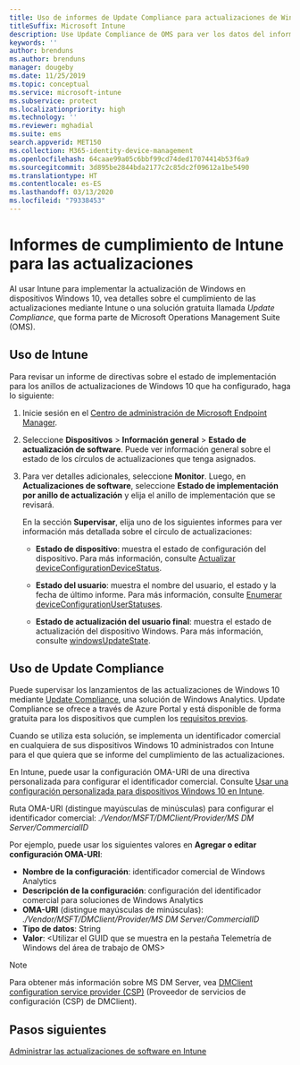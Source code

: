 ```yaml
---
title: Uso de informes de Update Compliance para actualizaciones de Windows en Microsoft Intune
titleSuffix: Microsoft Intune
description: Use Update Compliance de OMS para ver los datos del informe de Windows Update que implemente con Intune.
keywords: ''
author: brenduns
ms.author: brenduns
manager: dougeby
ms.date: 11/25/2019
ms.topic: conceptual
ms.service: microsoft-intune
ms.subservice: protect
ms.localizationpriority: high
ms.technology: ''
ms.reviewer: mghadial
ms.suite: ems
search.appverid: MET150
ms.collection: M365-identity-device-management
ms.openlocfilehash: 64caae99a05c6bbf99cd74ded17074414b53f6a9
ms.sourcegitcommit: 3d895be2844bda2177c2c85dc2f09612a1be5490
ms.translationtype: HT
ms.contentlocale: es-ES
ms.lasthandoff: 03/13/2020
ms.locfileid: "79338453"
---
```

# <a name="intune-compliance-reports-for-updates"></a>Informes de cumplimiento de Intune para las actualizaciones

Al usar Intune para implementar la actualización de Windows en dispositivos Windows 10, vea detalles sobre el cumplimiento de las actualizaciones mediante Intune o una solución gratuita llamada *Update Compliance*, que forma parte de Microsoft Operations Management Suite (OMS).

## <a name="use-intune"></a>Uso de Intune

Para revisar un informe de directivas sobre el estado de implementación para los anillos de actualizaciones de Windows 10 que ha configurado, haga lo siguiente:

1. Inicie sesión en el [Centro de administración de Microsoft Endpoint Manager](https://go.microsoft.com/fwlink/?linkid=2109431).

2. Seleccione **Dispositivos** > **Información general** > **Estado de actualización de software**. Puede ver información general sobre el estado de los círculos de actualizaciones que tenga asignados.

3. Para ver detalles adicionales, seleccione **Monitor**. Luego, en **Actualizaciones de software**, seleccione **Estado de implementación por anillo de actualización** y elija el anillo de implementación que se revisará.

   En la sección **Supervisar**, elija uno de los siguientes informes para ver información más detallada sobre el círculo de actualizaciones:

   - **Estado de dispositivo**: muestra el estado de configuración del dispositivo. Para más información, consulte [Actualizar deviceConfigurationDeviceStatus]( https://docs.microsoft.com/graph/api/intune-deviceconfig-deviceconfigurationdevicestatus-update?view=graph-rest-1.0).

   - **Estado del usuario**: muestra el nombre del usuario, el estado y la fecha de último informe. Para más información, consulte [Enumerar deviceConfigurationUserStatuses](https://docs.microsoft.com/graph/api/intune-deviceconfig-deviceconfigurationuserstatus-list?view=graph-rest-1.0).

   - **Estado de actualización del usuario final**: muestra el estado de actualización del dispositivo Windows. Para más información, consulte [windowsUpdateState](https://docs.microsoft.com/graph/api/resources/intune-shared-windowsupdatestate?view=graph-rest-beta).

## <a name="use-update-compliance"></a>Uso de Update Compliance

Puede supervisar los lanzamientos de las actualizaciones de Windows 10 mediante [Update Compliance](https://technet.microsoft.com/itpro/windows/manage/update-compliance-monitor), una solución de Windows Analytics. Update Compliance se ofrece a través de Azure Portal y está disponible de forma gratuita para los dispositivos que cumplen los [requisitos previos](https://docs.microsoft.com/windows/deployment/update/update-compliance-get-started#update-compliance-prerequisites).  

Cuando se utiliza esta solución, se implementa un identificador comercial en cualquiera de sus dispositivos Windows 10 administrados con Intune para el que quiera que se informe del cumplimiento de las actualizaciones.  

En Intune, puede usar la configuración OMA-URI de una directiva personalizada para configurar el identificador comercial. Consulte [Usar una configuración personalizada para dispositivos Windows 10 en Intune](../configuration/custom-settings-windows-10.md).

Ruta OMA-URI (distingue mayúsculas de minúsculas) para configurar el identificador comercial: *./Vendor/MSFT/DMClient/Provider/MS DM Server/CommercialID*  

Por ejemplo, puede usar los siguientes valores en **Agregar o editar configuración OMA-URI**:

- **Nombre de la configuración**: identificador comercial de Windows Analytics
- **Descripción de la configuración**: configuración del identificador comercial para soluciones de Windows Analytics
- **OMA-URI** (distingue mayúsculas de minúsculas): *./Vendor/MSFT/DMClient/Provider/MS DM Server/CommercialID*
- **Tipo de datos**: String
- **Valor**: \<Utilizar el GUID que se muestra en la pestaña Telemetría de Windows del área de trabajo de OMS>

> [!NOTE]
> Para obtener más información sobre MS DM Server, vea [DMClient configuration service provider (CSP)]( https://docs.microsoft.com/windows/client-management/mdm/dmclient-csp) (Proveedor de servicios de configuración (CSP) de DMClient).

## <a name="next-steps"></a>Pasos siguientes

[Administrar las actualizaciones de software en Intune](windows-update-for-business-configure.md)
